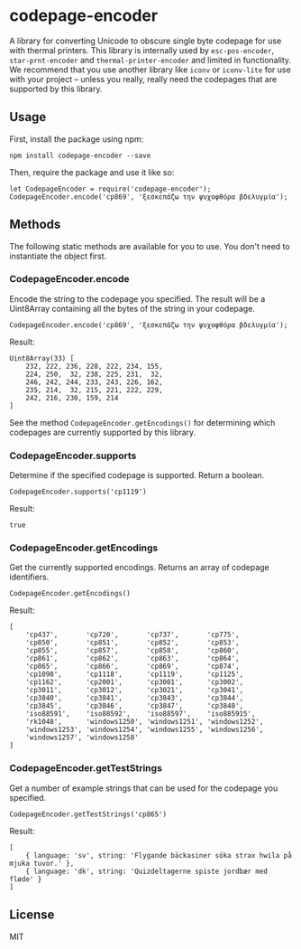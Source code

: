 # codepage-encoder

A library for converting Unicode to obscure single byte codepage for use with thermal printers. This library is internally used by `esc-pos-encoder`, `star-prnt-encoder` and `thermal-printer-encoder` and limited in functionality. We recommend that you use another library like `iconv` or `iconv-lite` for use with your project – unless you really, really need the codepages that are supported by this library.

## Usage

First, install the package using npm:

    npm install codepage-encoder --save

Then, require the package and use it like so:

    let CodepageEncoder = require('codepage-encoder');
    CodepageEncoder.encode('cp869', 'ξεσκεπάζω την ψυχοφθόρα βδελυγμία');


## Methods

The following static methods are available for you to use. You don't need to instantiate the object first.


### CodepageEncoder.encode

Encode the string to the codepage you specified. The result will be a Uint8Array containing all the bytes of the string in your codepage.

    CodepageEncoder.encode('cp869', 'ξεσκεπάζω την ψυχοφθόρα βδελυγμία');

Result: 

    Uint8Array(33) [
        232, 222, 236, 228, 222, 234, 155,
        224, 250,  32, 238, 225, 231,  32,
        246, 242, 244, 233, 243, 226, 162,
        235, 214,  32, 215, 221, 222, 229,
        242, 216, 230, 159, 214
    ]

See the method `CodepageEncoder.getEncodings()` for determining which codepages are currently supported by this library.


### CodepageEncoder.supports

Determine if the specified codepage is supported. Return a boolean.

    CodepageEncoder.supports('cp1119')

Result: 

    true


### CodepageEncoder.getEncodings

Get the currently supported encodings. Returns an array of codepage identifiers. 

    CodepageEncoder.getEncodings()
    
Result: 

    [
        'cp437',       'cp720',       'cp737',       'cp775',
        'cp850',       'cp851',       'cp852',       'cp853',
        'cp855',       'cp857',       'cp858',       'cp860',
        'cp861',       'cp862',       'cp863',       'cp864',
        'cp865',       'cp866',       'cp869',       'cp874',
        'cp1098',      'cp1118',      'cp1119',      'cp1125',
        'cp1162',      'cp2001',      'cp3001',      'cp3002',
        'cp3011',      'cp3012',      'cp3021',      'cp3041',
        'cp3840',      'cp3841',      'cp3843',      'cp3844',
        'cp3845',      'cp3846',      'cp3847',      'cp3848',
        'iso88591',    'iso88592',    'iso88597',    'iso885915',
        'rk1048',      'windows1250', 'windows1251', 'windows1252',
        'windows1253', 'windows1254', 'windows1255', 'windows1256',
        'windows1257', 'windows1258'
    ]


### CodepageEncoder.getTestStrings

Get a number of example strings that can be used for the codepage you specified.

    CodepageEncoder.getTestStrings('cp865')

Result: 

    [
        { language: 'sv', string: 'Flygande bäckasiner söka strax hwila på mjuka tuvor.' },
        { language: 'dk', string: 'Quizdeltagerne spiste jordbær med fløde' }
    ]


## License

MIT
